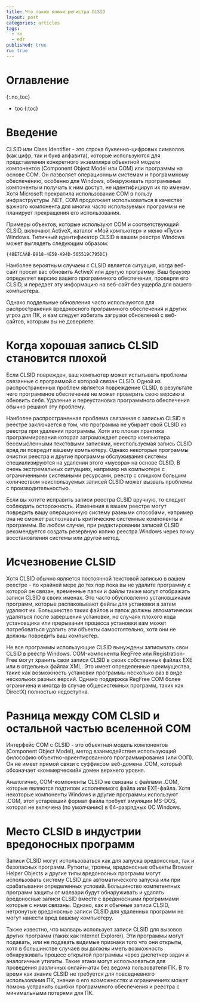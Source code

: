 ```yaml
---
title: Что такое ключи регистра CLSID
layout: post
categories: articles
tags:
  - ru
  - edr
published: true
ru: true
---
```


# Оглавление
{:.no_toc}

* toc
{:toc}

# Введение

CLSID или Class Identifier - это строка буквенно-цифровых символов (как цифр, так и букв алфавита), которые используются для представления конкретного экземпляра объектной модели компонентов (Component Object Model или COM) или программы на основе COM. Он позволяет операционным системам и программному обеспечению, особенно для Windows, обнаруживать программные компоненты и получать к ним доступ, не идентифицируя их по именам. Хотя Microsoft прекратила использование COM в пользу инфраструктуры .NET, COM продолжает использоваться в качестве важного компонента для многих часто используемых программ и не планирует прекращения его использования.

Примеры объектов, которые используют COM и соответствующий CLSID, включают ActiveX, каталог «Мой компьютер» и меню «Пуск» Windows. Типичный идентификатор CLSID в вашем реестре Windows может выглядеть следующим образом:

	{48E7CAAB-B918-4E58-A94D-505519C795DC}

Наиболее вероятным случаем с CLSID является ситуация, когда веб-сайт просит вас обновить ActiveX или другую программу. Ваш браузер определяет версию вашего программного обеспечения, проверяя его CLSID, и передает эту информацию на веб-сайт без ущерба для вашего компьютера.

Однако поддельные обновления часто используются для распространения вредоносного программного обеспечения и других угроз для ПК, и вам следует избегать загрузки обновлений с веб-сайтов, которым вы не доверяете.

# Когда хорошая запись CLSID становится плохой

Если CLSID поврежден, ваш компьютер может испытывать проблемы связанные с программой с которой связан CLSID. Одной из распространенных проблем является повреждение CLSID, в результате чего программное обеспечение не может проверить свою версию и обновить себя. Удаление и переустановка программного обеспечения обычно решают эту проблему.

Наиболее распространенная проблема связанная с записью CLSID в реестре заключается в том, что программа не убирает свой CLSID из реестра при удалении программы. Хотя это плохая практика программирования которая загромождает реестр компьютера бессмысленными текстовыми записями, неиспользуемая запись CLSID вряд ли повредит вашему компьютеру. Однако некоторые программы очистки реестра и другие программы обслуживания системы специализируются на удалении этого «мусора» на основе CLSID. В очень экстремальных ситуациях, например на компьютере с ограниченными системными ресурсами, реестр с слишком большим количеством неиспользуемых записей CLSID может вызвать проблемы с производительностью.

Если вы хотите исправить записи реестра CLSID вручную, то следует соблюдать осторожность. Изменения в вашем реестре могут повредить вашу операционную систему разными способами, например она не сможет распознавать критические системные компоненты и программы. Во любом случае, при редактировании записей CLSID  рекомендуется создать резервную копию реестра Windows через точку восстановления системы или другой метод.

# Исчезновение CLSID

Хотя CLSID обычно является постоянной текстовой записью в вашем реестре - по крайней мере до тех пор пока вы не удалите программу с которой он связан, временные папки и файлы также могут отображать записи CLSID в своих именах. Это часто обусловленно установщиками программ, которые распаковывают файлы для установки а затем удаляют их. Большинство таких файлов и папок должны автоматически удаляться после завершения установки, но случаях плохого кода установщика или прерывания процесса установки вам может потребоваться удалить эти объекты самостоятельно, хотя они не должны повредить ваш компьютер.

Не все программы использующие CLSID вынуждены записывать свои CLSID в реестр Windows. COM-компоненты RegFree или Registration-Free могут хранить свои записи CLSID в своих собственных файлах EXE или в отдельных файлах XML. Это имеет определенные преимущества, такие как возможность установки программы несколько раз в виде нескольких разных версий. Однако поддержка RegFree COM более ограничена и иногда (в случае общесистемных программ, таких как DirectX) полностью недоступна.

# Разница между COM CLSID и остальной частью вселенной COM

Интерфейс COM с CLSID - это объектная модель компонентов (Component Object Model), метод взаимодействия использующий философию объектно-ориентированного программирования (или ООП). Он не имеет прямой связи с суффиксом веб-домена .COM, который обозначает «коммерческий» домен верхнего уровня.

Аналогично, COM-компоненты CLSID не связаны с файлами .COM, которые являются подтипом исполняемого файла или EXE-файла. Хотя некоторые компоненты Windows и другие программы используют .COM, этот устаревший формат файла требует эмуляции MS-DOS, которая не включена (по умолчанию) в 64-разрядных ОС Windows.

# Место CLSID в индустрии вредоносных программ

Записи CLSID могут использоваться как для запуска вредоносных, так и безопасных программ. Руткиты, трояны, вредоносные объекты Browser Helper Objects и другие типы вредоносных программ могут использовать систему CLSID для автоматического запуска или при срабатывании определенных условий. Большинство компетентных программ защиты от малвари будут обнаруживать и удалять вредоносные записи CLSID вместе с вредоносными программами которые с ними связаны. Однако, как и обычные записи CLSID, нетронутые вредоносные записи CLSID для удаленных программ не могут нанести вред вашему компьютеру.

Также известно, что малварь использует записи CLSID для вызовов других программ (таких как Internet Explorer). Эти программы могут подавать, или не подавать видимые признаки того что они открыты, хотя в большинстве случаев вы должны иметь возможность обнаруживать процесс открытой программы через диспетчер задач и аналогичные утилиты. Такие атаки могут использоваться для проведения различных онлайн-атак без ведома пользователя ПК. В то время как знание CLSID не требуется для повседневного использования ПК, знание о его возможностях и ограничениях может помочь устранить ошибки программного обеспечения и реестра с минимальными потерями для ПК.
